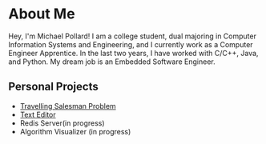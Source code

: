 <h1>About Me</h1>
<p>Hey, I'm Michael Pollard! I am a college student, dual majoring in Computer Information Systems and Engineering, and I currently work as a Computer Engineer Apprentice. In the last two years, I have worked with C/C++, Java, and Python. My dream job is an Embedded Software Engineer.</p>

<h2>Personal Projects</h2>

<ul>
<li><a href="https://github.com/michael162188/TSP">Travelling Salesman Problem</a></li>
<li><a href="https://github.com/michael162188/mp-text">Text Editor</a></li>
<li>Redis Server(in progress)</li>
<li>Algorithm Visualizer (in progress)</li>
</ul>
